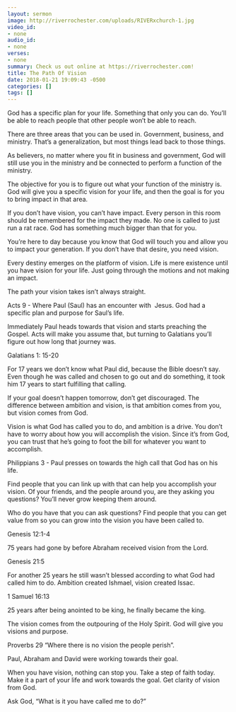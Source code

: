 ```yaml
---
layout: sermon
image: http://riverrochester.com/uploads/RIVERxchurch-1.jpg
video_id:
- none
audio_id:
- none
verses:
- none
summary: Check us out online at https://riverrochester.com!
title: The Path Of Vision
date: 2018-01-21 19:09:43 -0500
categories: []
tags: []
---
```

God has a specific plan for your life. Something that only you can do. You’ll be able to reach people that other people won’t be able to reach.

There are three areas that you can be used in. Government, business, and ministry. That’s a generalization, but most things lead back to those things.

As believers, no matter where you fit in business and government, God will still use you in the ministry and be connected to perform a function of the ministry.

The objective for you is to figure out what your function of the ministry is. God will give you a specific vision for your life, and then the goal is for you to bring impact in that area.

If you don’t have vision, you can’t have impact. Every person in this room should be remembered for the impact they made. No one is called to just run a rat race. God has something much bigger than that for you.

You’re here to day because you know that God will touch you and allow you to impact your generation. If you don’t have that desire, you need vision.

Every destiny emerges on the platform of vision. Life is mere existence until you have vision for your life. Just going through the motions and not making an impact.

The path your vision takes isn’t always straight.

Acts 9 - Where Paul (Saul) has an encounter with  Jesus. God had a specific plan and purpose for Saul’s life. 

Immediately Paul heads towards that vision and starts preaching the Gospel. Acts will make you assume that, but turning to Galatians you’ll figure out how long that journey was.

Galatians 1: 15-20 

For 17 years we don’t know what Paul did, because the Bible doesn’t say. Even though he was called and chosen to go out and do something, it took him 17 years to start fulfilling that calling.

If your goal doesn’t happen tomorrow, don’t get discouraged. The difference between ambition and vision, is that ambition comes from you, but vision comes from God. 

Vision is what God has called you to do, and ambition is a drive. You don’t have to worry about how you will accomplish the vision. Since it’s from God, you can trust that he’s going to foot the bill for whatever you want to accomplish.

Philippians 3 - Paul presses on towards the high call that God has on his life. 

Find people that you can link up with that can help you accomplish your vision. Of your friends, and the people around you, are they asking you questions? You’ll never grow keeping them around. 

Who do you have that you can ask questions? Find people that you can get value from so you can grow into the vision you have been called to.

Genesis 12:1-4

75 years had gone by before Abraham received vision from the Lord.

Genesis 21:5

For another 25 years he still wasn’t blessed according to what God had called him to do. Ambition created Ishmael, vision created Issac.

1 Samuel 16:13

25 years after being anointed to be king, he finally became the king.

The vision comes from the outpouring of the Holy Spirit. God will give you visions and purpose. 

Proverbs 29 “Where there is no vision the people perish”.

Paul, Abraham and David were working towards their goal. 

When you have vision, nothing can stop you. Take a step of faith today. Make it a part of your life and work towards the goal. Get clarity of vision from God.

Ask God, “What is it you have called me to do?”